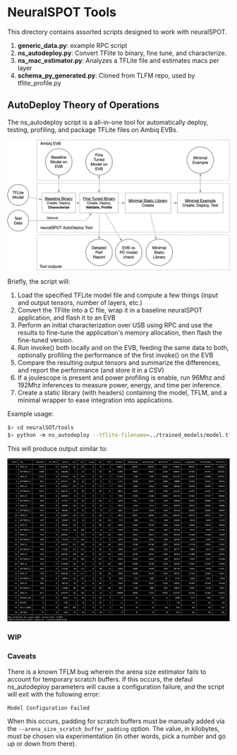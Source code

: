 # NeuralSPOT Tools
This directory contains assorted scripts designed to work with neuralSPOT.

1. **generic_data.py**: example RPC script
2. **ns_autodeploy.py**: Convert TFlite to binary, fine tune, and characterize.
3. **ns_mac_estimator.py**: Analyzes a TFLite file and estimates macs per layer
4. **schema_py_generated.py**: Cloned from TLFM repo, used by tflite_profile.py


## AutoDeploy Theory of Operations
The ns_autodeploy script is a all-in-one tool for automatically deploy, testing, profiling, and package TFLite files on Ambiq EVBs.

![image-20230331153515132](../docs/images/image-20230331153515132.png)

Briefly, the script will:

1. Load the specified TFLite model file and compute a few things (input and output tensors, number of layers, etc.)
1. Convert the TFlite into a C file, wrap it in a baseline neuralSPOT application, and flash it to an EVB
1. Perform an initial characterization over USB using RPC and use the results to fine-tune the application's memory allocation, then flash the fine-tuned version.
1. Run invoke() both locally and on the EVB, feeding the same data to both, optionally profiling the performance of the first invoke() on the EVB
1. Compare the resulting output tensors and summarize the differences, and report the performance (and store it in a CSV)
1. If a joulescope is present and power profiling is enable, run 96Mhz and 192Mhz inferences to measure power, energy, and time per inference.
1. Create a static library (with headers) containing the model, TFLM, and a minimal wrapper to ease integration into applications.

Example usage:
```bash
$> cd neuralSOT/tools
$> python -m ns_autodeploy --tflite-filename=../trained_models/model.tflite --random-data --create-binary --profile-enable --runs 100 --profile-warmup 3
```

This will produce output similar to:

![image-20230331154338838](../docs/images/image-20230331154338838.png)

### WIP

### Caveats
There is a known TFLM bug wherein the arena size estimator fails to account for temporary scratch buffers. If this occurs, the defaul ns_autodeploy parameters will cause a configuration failure, and the script will exit with the following error:
```bash
Model Configuration Failed
```
When this occurs, padding for scratch buffers must be manually added via the `--arena_size_scratch_buffer_padding` option. The value, in kilobytes, must be chosen via experimentation (in other words, pick a number and go up or down from there).

